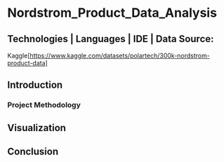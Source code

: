 # Nordstrom_Product_Data_Analysis

## Technologies | Languages | IDE | Data Source:

Kaggle[https://www.kaggle.com/datasets/polartech/300k-nordstrom-product-data]

## Introduction

### Project Methodology 

## Visualization 

## Conclusion 